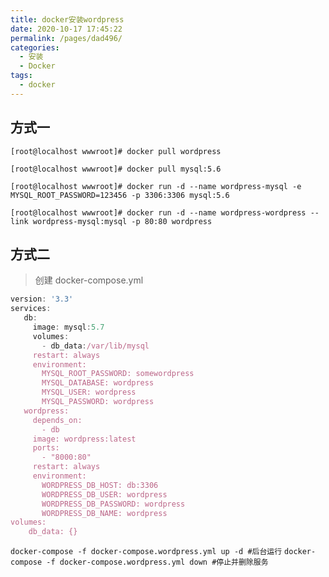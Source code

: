 ```yaml
---
title: docker安装wordpress
date: 2020-10-17 17:45:22
permalink: /pages/dad496/
categories:
  - 安装
  - Docker
tags:
  - docker
---
```


## 方式一
```shell
[root@localhost wwwroot]# docker pull wordpress
 
[root@localhost wwwroot]# docker pull mysql:5.6
 
[root@localhost wwwroot]# docker run -d --name wordpress-mysql -e MYSQL_ROOT_PASSWORD=123456 -p 3306:3306 mysql:5.6
 
[root@localhost wwwroot]# docker run -d --name wordpress-wordpress --link wordpress-mysql:mysql -p 80:80 wordpress
```
 
 
## 方式二
>创建 docker-compose.yml
```js
version: '3.3'
services:
   db:
     image: mysql:5.7
     volumes:
       - db_data:/var/lib/mysql
     restart: always
     environment:
       MYSQL_ROOT_PASSWORD: somewordpress
       MYSQL_DATABASE: wordpress
       MYSQL_USER: wordpress
       MYSQL_PASSWORD: wordpress
   wordpress:
     depends_on:
       - db
     image: wordpress:latest
     ports:
       - "8000:80"
     restart: always
     environment:
       WORDPRESS_DB_HOST: db:3306
       WORDPRESS_DB_USER: wordpress
       WORDPRESS_DB_PASSWORD: wordpress
       WORDPRESS_DB_NAME: wordpress
volumes:
    db_data: {}

```
`docker-compose -f docker-compose.wordpress.yml up -d #后台运行`
`docker-compose -f docker-compose.wordpress.yml down #停止并删除服务`


